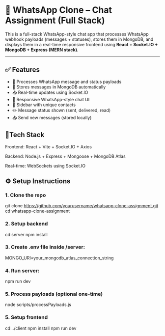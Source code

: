 # 📱 WhatsApp Clone – Chat Assignment (Full Stack)

This is a full-stack WhatsApp-style chat app that processes WhatsApp webhook payloads (messages + statuses), stores them in MongoDB, and displays them in a real-time responsive frontend using **React + Socket.IO + MongoDB + Express (MERN stack)**.

---

## ✅ Features

- 🔄 Processes WhatsApp message and status payloads
- 💾 Stores messages in MongoDB automatically
- 📥 Real-time updates using Socket.IO
- 💬 Responsive WhatsApp-style chat UI
- 👤 Sidebar with unique contacts
- ✏️ Message status shown (sent, delivered, read)
- 📤 Send new messages (stored locally)

## 🔧Tech Stack
Frontend: React + Vite + Socket.IO + Axios

Backend: Node.js + Express + Mongoose + MongoDB Atlas

Real-time: WebSockets using Socket.IO

## ⚙️ Setup Instructions

### 1. Clone the repo
git clone https://github.com/yourusername/whatsapp-clone-assignment.git
cd whatsapp-clone-assignment
### 2. Setup backend
cd server
npm install
### 3. Create .env file inside /server:
MONGO_URI=your_mongodb_atlas_connection_string
### 4. Run server:
npm run dev
### 5. Process payloads (optional one-time)
node scripts/processPayloads.js
### 5. Setup frontend
cd ../client
npm install
npm run dev


